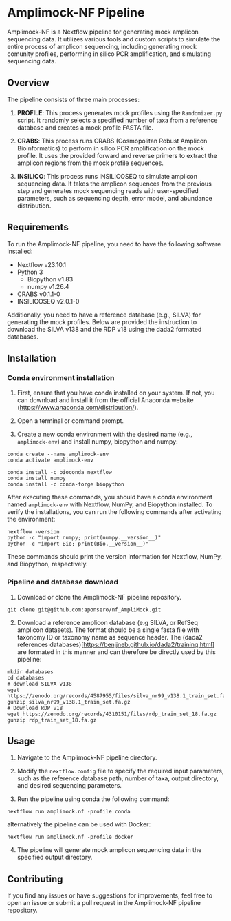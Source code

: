 # Amplimock-NF Pipeline

Amplimock-NF is a Nextflow pipeline for generating mock amplicon sequencing data. It utilizes various tools and custom scripts to simulate the entire process of amplicon sequencing, including generating mock comunity profiles, performing in silico PCR amplification, and simulating sequencing data.

## Overview

The pipeline consists of three main processes:

1. **PROFILE**: This process generates mock profiles using the `Randomizer.py` script. It randomly selects a specified number of taxa from a reference database and creates a mock profile FASTA file.

2. **CRABS**: This process runs CRABS (Cosmopolitan Robust Amplicon Bioinformatics) to perform in silico PCR amplification on the mock profile. It uses the provided forward and reverse primers to extract the amplicon regions from the mock profile sequences.

3. **INSILICO**: This process runs INSILICOSEQ to simulate amplicon sequencing data. It takes the amplicon sequences from the previous step and generates mock sequencing reads with user-specified parameters, such as sequencing depth, error model, and abundance distribution.

## Requirements

To run the Amplimock-NF pipeline, you need to have the following software installed:

- Nextflow v23.10.1
- Python 3
	- Biopython v1.83
	- numpy v1.26.4
- CRABS v0.1.1-0
- INSILICOSEQ v2.0.1-0

Additionally, you need to have a reference database (e.g., SILVA) for generating the mock profiles. Below are provided the instruction to download the SILVA v138 and the RDP v18 using the dada2 formated databases.

## Installation

### Conda environment installation

1. First, ensure that you have conda installed on your system. If not, you can download and install it from the official Anaconda website (https://www.anaconda.com/distribution/).

2. Open a terminal or command prompt.

3. Create a new conda environment with the desired name (e.g., `amplimock-env`) and install numpy, biopython and numpy:

```
conda create --name amplimock-env 
conda activate amplimock-env

conda install -c bioconda nextflow
conda install numpy
conda install -c conda-forge biopython
```

After executing these commands, you should have a conda environment named `amplimock-env` with Nextflow, NumPy, and Biopython installed. To verify the installations, you can run the following commands after activating the environment:

```
nextflow -version
python -c "import numpy; print(numpy.__version__)"
python -c "import Bio; print(Bio.__version__)"
```

These commands should print the version information for Nextflow, NumPy, and Biopython, respectively.

### Pipeline and database download

1. Download or clone the Amplimock-NF pipeline repository.
```
git clone git@github.com:aponsero/nf_AmpliMock.git
```

2. Download a reference amplicon database (e.g SILVA, or RefSeq amplicon datasets). The format should be a single fasta file with taxonomy ID or taxonomy name as sequence header. The (dada2 references databases)[https://benjjneb.github.io/dada2/training.html] are formated in this manner and can therefore be directly used by this pipeline:

```
mkdir databases
cd databases
# download SILVA v138
wget https://zenodo.org/records/4587955/files/silva_nr99_v138.1_train_set.fa.gz
gunzip silva_nr99_v138.1_train_set.fa.gz
# Download RDP v18
wget https://zenodo.org/records/4310151/files/rdp_train_set_18.fa.gz
gunzip rdp_train_set_18.fa.gz
```

## Usage

1. Navigate to the Amplimock-NF pipeline directory.

2. Modify the `nextflow.config` file to specify the required input parameters, such as the reference database path, number of taxa, output directory, and desired sequencing parameters.

3. Run the pipeline using conda the following command:
```
nextflow run amplimock.nf -profile conda
```
alternatively the pipeline can be used with Docker:
```
nextflow run amplimock.nf -profile docker
```
4. The pipeline will generate mock amplicon sequencing data in the specified output directory.


## Contributing

If you find any issues or have suggestions for improvements, feel free to open an issue or submit a pull request in the Amplimock-NF pipeline repository.
